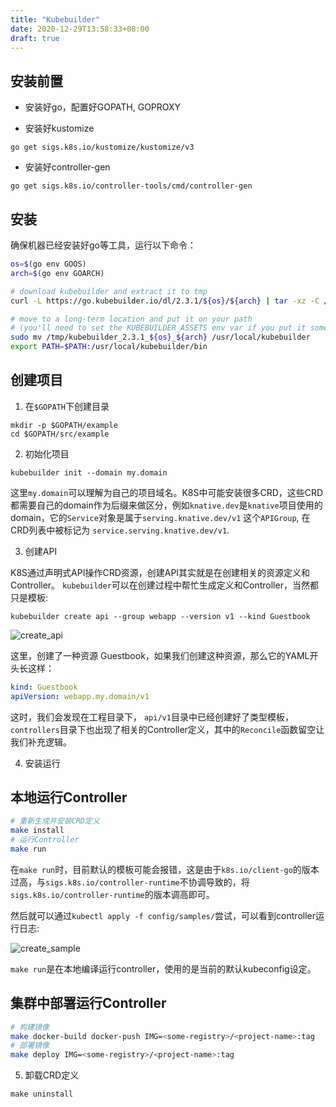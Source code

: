 ```yaml
---
title: "Kubebuilder"
date: 2020-12-29T13:58:33+08:00
draft: true
---
```


## 安装前置

* 安装好go，配置好GOPATH, GOPROXY

* 安装好kustomize

```
go get sigs.k8s.io/kustomize/kustomize/v3
```

* 安装好controller-gen

```
go get sigs.k8s.io/controller-tools/cmd/controller-gen
```

## 安装

确保机器已经安装好go等工具，运行以下命令：

```bash
os=$(go env GOOS)
arch=$(go env GOARCH)

# download kubebuilder and extract it to tmp
curl -L https://go.kubebuilder.io/dl/2.3.1/${os}/${arch} | tar -xz -C /tmp/

# move to a long-term location and put it on your path
# (you'll need to set the KUBEBUILDER_ASSETS env var if you put it somewhere else)
sudo mv /tmp/kubebuilder_2.3.1_${os}_${arch} /usr/local/kubebuilder
export PATH=$PATH:/usr/local/kubebuilder/bin
```

## 创建项目

1. 在`$GOPATH`下创建目录

```
mkdir -p $GOPATH/example
cd $GOPATH/src/example
```

2. 初始化项目

```
kubebuilder init --domain my.domain
```

这里`my.domain`可以理解为自己的项目域名。K8S中可能安装很多CRD，这些CRD都需要自己的domain作为后缀来做区分，例如`knative.dev`是`knative`项目使用的domain，它的`Service`对象是属于`serving.knative.dev/v1` 这个`APIGroup`, 在CRD列表中被标记为 `service.serving.knative.dev/v1`.

3. 创建API

K8S通过声明式API操作CRD资源，创建API其实就是在创建相关的资源定义和Controller。 `kubebuilder`可以在创建过程中帮忙生成定义和Controller，当然都只是模板:

```
kubebuilder create api --group webapp --version v1 --kind Guestbook
```

![create_api](/images/post/screenshot_20201229_141153.png)

这里，创建了一种资源 Guestbook，如果我们创建这种资源，那么它的YAML开头长这样：
```yaml
kind: Guestbook
apiVersion: webapp.my.domain/v1
```

这时，我们会发现在工程目录下， `api/v1`目录中已经创建好了类型模板， `controllers`目录下也出现了相关的Controller定义，其中的`Reconcile`函数留空让我们补充逻辑。

4. 安装运行

## 本地运行Controller


```bash
# 重新生成并安装CRD定义
make install
# 运行Controller
make run
```

在`make run`时，目前默认的模板可能会报错，这是由于`k8s.io/client-go`的版本过高，与`sigs.k8s.io/controller-runtime`不协调导致的，将`sigs.k8s.io/controller-runtime`的版本调高即可。

然后就可以通过`kubectl apply -f config/samples/`尝试，可以看到controller运行日志:

![create_sample](/images/post/screenshot_20201229_150017.png)

`make run`是在本地编译运行controller，使用的是当前的默认kubeconfig设定。

## 集群中部署运行Controller

```bash
# 构建镜像
make docker-build docker-push IMG=<some-registry>/<project-name>:tag
# 部署镜像
make deploy IMG=<some-registry>/<project-name>:tag
```

5. 卸载CRD定义

```
make uninstall
```

